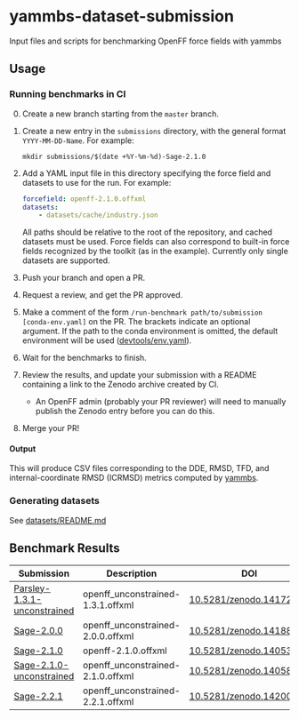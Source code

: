 # yammbs-dataset-submission
Input files and scripts for benchmarking OpenFF force fields with yammbs

## Usage

### Running benchmarks in CI
0. Create a new branch starting from the `master` branch.
1. Create a new entry in the `submissions` directory, with the general format
   `YYYY-MM-DD-Name`. For example:

   ``` shell
   mkdir submissions/$(date +%Y-%m-%d)-Sage-2.1.0
   ```
2. Add a YAML input file in this directory specifying the force field and datasets
   to use for the run. For example:
   ``` yaml
   forcefield: openff-2.1.0.offxml
   datasets:
	   - datasets/cache/industry.json
   ```

   All paths should be relative to the root of the repository, and cached
   datasets must be used. Force fields can also correspond to built-in force
   fields recognized by the toolkit (as in the example). Currently only single
   datasets are supported.

3. Push your branch and open a PR.
4. Request a review, and get the PR approved.
5. Make a comment of the form `/run-benchmark path/to/submission
   [conda-env.yaml]` on the PR. The brackets indicate an optional argument. If
   the path to the conda environment is omitted, the default environment will be
   used ([devtools/env.yaml](devtools/env.yaml)).
6. Wait for the benchmarks to finish.
7. Review the results, and update your submission with a README containing a
   link to the Zenodo archive created by CI.
   * An OpenFF admin (probably your PR reviewer) will need to manually publish
     the Zenodo entry before you can do this.
8. Merge your PR!

#### Output

This will produce CSV files corresponding to the DDE, RMSD, TFD, and
internal-coordinate RMSD (ICRMSD) metrics computed by [yammbs][yammbs].

### Generating datasets

See [datasets/README.md](datasets/README.md)

## Benchmark Results

| Submission                                      | Description                       | DOI                                                                |
|-------------------------------------------------|-----------------------------------|--------------------------------------------------------------------|
| [Parsley-1.3.1-unconstrained]                   | openff_unconstrained-1.3.1.offxml | [10.5281/zenodo.14172472](https://doi.org/10.5281/zenodo.14172472) |
| [Sage-2.0.0](submissions/2024-11-19-Sage-2.0.0) | openff_unconstrained-2.0.0.offxml | [10.5281/zenodo.14188644](https://doi.org/10.5281/zenodo.14188644) |
| [Sage-2.1.0]                                    | openff-2.1.0.offxml               | [10.5281/zenodo.14053221](https://doi.org/10.5281/zenodo.14053221) |
| [Sage-2.1.0-unconstrained]                      | openff_unconstrained-2.1.0.offxml | [10.5281/zenodo.14058464](https://doi.org/10.5281/zenodo.14058464) |
| [Sage-2.2.1](submissions/2024-11-21-Sage-2.2.1) | openff_unconstrained-2.2.1.offxml | [10.5281/zenodo.14200591](https://doi.org/10.5281/zenodo.14200591) |
<!-- ENDOFTABLE -->

[Sage-2.1.0]: submissions/2024-11-07-Sage-2.1.0
[Sage-2.1.0-unconstrained]: submissions/2024-11-08-Sage-2.1.0-unconstrained
[Parsley-1.3.1-unconstrained]: submissions/2024-11-13-Parsley-1.3.1


<!-- References -->
[qcsubmit]: https://github.com/openforcefield/openff-qcsubmit
[yammbs]: https://github.com/openforcefield/yammbs

